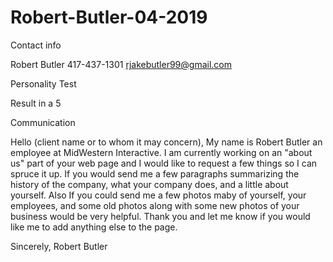 # Robert-Butler-04-2019

Contact info
 
 Robert Butler
 417-437-1301
 rjakebutler99@gmail.com
 
 Personality Test 
 
 Result in a 5
 
 Communication
 
 Hello (client name or to whom it may concern),
  My name is Robert Butler an employee at MidWestern Interactive. I am currently working on an "about us" part of your web page and I would like to request a few things so I can spruce it up. If you would send me a few paragraphs summarizing the history of the company, what your company does, and a little about yourself. Also If you could send me a few photos maby of yourself, your employees, and some old photos along with some new photos of your business would be very helpful. Thank you and let me know if you would like me to add anything else to the page.

Sincerely,
  Robert Butler 

 
